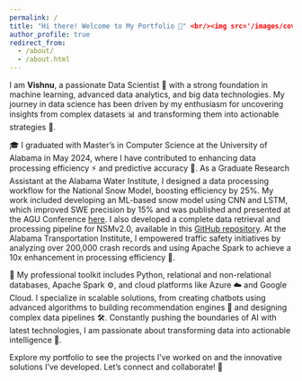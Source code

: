 ```yaml
---
permalink: /
title: "Hi there! Welcome to My Portfolio 🎉" <br/><img src='/images/cover_1.png'>
author_profile: true
redirect_from: 
  - /about/
  - /about.html
---  
```

I am **Vishnu**, a passionate Data Scientist 🧠 with a strong foundation in machine learning, advanced data analytics, and big data technologies. My journey in data science has been driven by my enthusiasm for uncovering insights from complex datasets 📊 and transforming them into actionable strategies 🚀.

🎓 I graduated with Master’s in Computer Science at the University of Alabama in May 2024, where I have contributed to enhancing data processing efficiency ⚡ and predictive accuracy 🔮. As a Graduate Research Assistant at the Alabama Water Institute, I designed a data processing workflow for the National Snow Model, boosting efficiency by 25%. My work included developing an ML-based snow model using CNN and LSTM, which improved SWE precision by 15% and was published and presented at the AGU Conference [here](https://ui.adsabs.harvard.edu/abs/2023AGUFM.C51D0971C/abstract). I also developed a complete data retrieval and processing pipeline for NSMv2.0, available in this [GitHub repository](https://github.com/whitelightning450/SWEML). At the Alabama Transportation Institute, I empowered traffic safety initiatives by analyzing over 200,000 crash records and using Apache Spark to achieve a 10x enhancement in processing efficiency 🚗. 

💼 My professional toolkit includes Python, relational and non-relational databases, Apache Spark ⚙️, and cloud platforms like Azure ☁️ and Google Cloud. I specialize in scalable solutions, from creating chatbots using advanced algorithms to building recommendation engines 🎯 and designing complex data pipelines 🛠️. Constantly pushing the boundaries of AI with latest technologies, I am passionate about transforming data into actionable intelligence 🌟.

Explore my portfolio to see the projects I’ve worked on and the innovative solutions I’ve developed. Let’s connect and collaborate! 🤝

